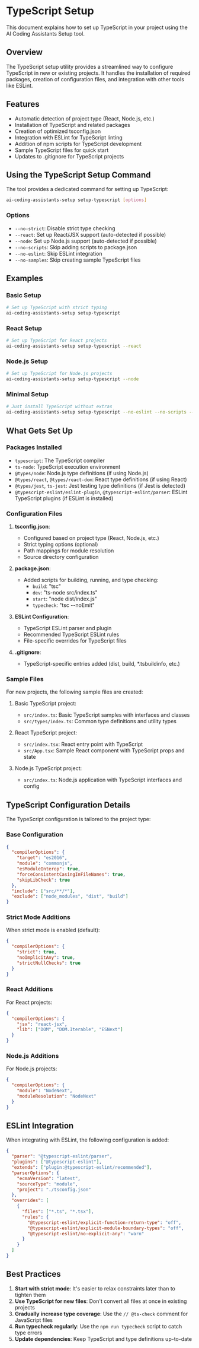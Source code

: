 # TypeScript Setup

This document explains how to set up TypeScript in your project using the AI Coding Assistants Setup tool.

## Overview

The TypeScript setup utility provides a streamlined way to configure TypeScript in new or existing projects. It handles the installation of required packages, creation of configuration files, and integration with other tools like ESLint.

## Features

- Automatic detection of project type (React, Node.js, etc.)
- Installation of TypeScript and related packages
- Creation of optimized tsconfig.json
- Integration with ESLint for TypeScript linting
- Addition of npm scripts for TypeScript development
- Sample TypeScript files for quick start
- Updates to .gitignore for TypeScript projects

## Using the TypeScript Setup Command

The tool provides a dedicated command for setting up TypeScript:

```bash
ai-coding-assistants-setup setup-typescript [options]
```

### Options

- `--no-strict`: Disable strict type checking
- `--react`: Set up React/JSX support (auto-detected if possible)
- `--node`: Set up Node.js support (auto-detected if possible)
- `--no-scripts`: Skip adding scripts to package.json
- `--no-eslint`: Skip ESLint integration
- `--no-samples`: Skip creating sample TypeScript files

## Examples

### Basic Setup

```bash
# Set up TypeScript with strict typing
ai-coding-assistants-setup setup-typescript
```

### React Setup

```bash
# Set up TypeScript for React projects
ai-coding-assistants-setup setup-typescript --react
```

### Node.js Setup

```bash
# Set up TypeScript for Node.js projects
ai-coding-assistants-setup setup-typescript --node
```

### Minimal Setup

```bash
# Just install TypeScript without extras
ai-coding-assistants-setup setup-typescript --no-eslint --no-scripts --no-samples
```

## What Gets Set Up

### Packages Installed

- `typescript`: The TypeScript compiler
- `ts-node`: TypeScript execution environment
- `@types/node`: Node.js type definitions (if using Node.js)
- `@types/react`, `@types/react-dom`: React type definitions (if using React)
- `@types/jest`, `ts-jest`: Jest testing type definitions (if Jest is detected)
- `@typescript-eslint/eslint-plugin`, `@typescript-eslint/parser`: ESLint TypeScript plugins (if ESLint is installed)

### Configuration Files

1. **tsconfig.json**:
   - Configured based on project type (React, Node.js, etc.)
   - Strict typing options (optional)
   - Path mappings for module resolution
   - Source directory configuration

2. **package.json**:
   - Added scripts for building, running, and type checking:
     - `build`: "tsc"
     - `dev`: "ts-node src/index.ts"
     - `start`: "node dist/index.js"
     - `typecheck`: "tsc --noEmit"

3. **ESLint Configuration**:
   - TypeScript ESLint parser and plugin
   - Recommended TypeScript ESLint rules
   - File-specific overrides for TypeScript files

4. **.gitignore**:
   - TypeScript-specific entries added (dist, build, *.tsbuildinfo, etc.)

### Sample Files

For new projects, the following sample files are created:

1. Basic TypeScript project:
   - `src/index.ts`: Basic TypeScript samples with interfaces and classes
   - `src/types/index.ts`: Common type definitions and utility types

2. React TypeScript project:
   - `src/index.tsx`: React entry point with TypeScript
   - `src/App.tsx`: Sample React component with TypeScript props and state

3. Node.js TypeScript project:
   - `src/index.ts`: Node.js application with TypeScript interfaces and config

## TypeScript Configuration Details

The TypeScript configuration is tailored to the project type:

### Base Configuration

```json
{
  "compilerOptions": {
    "target": "es2016",
    "module": "commonjs",
    "esModuleInterop": true,
    "forceConsistentCasingInFileNames": true,
    "skipLibCheck": true
  },
  "include": ["src/**/*"],
  "exclude": ["node_modules", "dist", "build"]
}
```

### Strict Mode Additions

When strict mode is enabled (default):

```json
{
  "compilerOptions": {
    "strict": true,
    "noImplicitAny": true,
    "strictNullChecks": true
  }
}
```

### React Additions

For React projects:

```json
{
  "compilerOptions": {
    "jsx": "react-jsx",
    "lib": ["DOM", "DOM.Iterable", "ESNext"]
  }
}
```

### Node.js Additions

For Node.js projects:

```json
{
  "compilerOptions": {
    "module": "NodeNext",
    "moduleResolution": "NodeNext"
  }
}
```

## ESLint Integration

When integrating with ESLint, the following configuration is added:

```json
{
  "parser": "@typescript-eslint/parser",
  "plugins": ["@typescript-eslint"],
  "extends": ["plugin:@typescript-eslint/recommended"],
  "parserOptions": {
    "ecmaVersion": "latest",
    "sourceType": "module",
    "project": "./tsconfig.json"
  },
  "overrides": [
    {
      "files": ["*.ts", "*.tsx"],
      "rules": {
        "@typescript-eslint/explicit-function-return-type": "off",
        "@typescript-eslint/explicit-module-boundary-types": "off",
        "@typescript-eslint/no-explicit-any": "warn"
      }
    }
  ]
}
```

## Best Practices

1. **Start with strict mode**: It's easier to relax constraints later than to tighten them
2. **Use TypeScript for new files**: Don't convert all files at once in existing projects
3. **Gradually increase type coverage**: Use the `// @ts-check` comment for JavaScript files
4. **Run typecheck regularly**: Use the `npm run typecheck` script to catch type errors
5. **Update dependencies**: Keep TypeScript and type definitions up-to-date